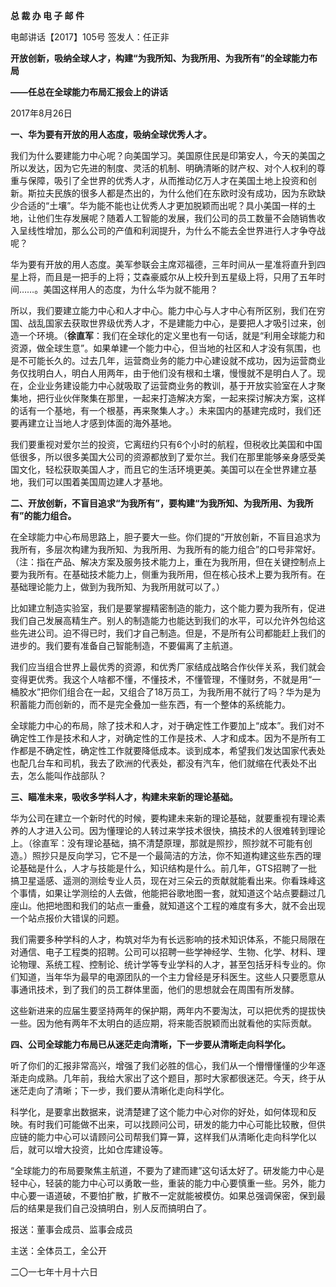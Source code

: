 **总 裁 办 电 子 邮 件**

 

电邮讲话【2017】105号                        签发人：任正非

**开放创新，吸纳全球人才，构建“为我所知、为我所用、为我所有”的全球能力布局**

**——任总在全球能力布局汇报会上的讲话**

2017年8月26日

**一、华为要有开放的用人态度，吸纳全球优秀人才。**

我们为什么要建能力中心呢？向美国学习。美国原住民是印第安人，今天的美国之所以发达，因为它先进的制度、灵活的机制、明确清晰的财产权、对个人权利的尊重与保障，吸引了全世界的优秀人才，从而推动亿万人才在美国土地上投资和创新。斯拉夫民族的很多人都是杰出的，为什么他们在东欧时没有成功，因为东欧缺少合适的“土壤”。华为能不能也让优秀人才更加脱颖而出呢？具小美国一样的土地，让他们生存发展呢？随着人工智能的发展，我们公司的员工数量不会随销售收入呈线性增加，那么公司的产值和利润提升，为什么不能去全世界进行人才争夺战呢？

华为要有开放的用人态度。美军参联会主席邓福德，三年时间从一星准将直升到四星上将，而且是一把手的上将；艾森豪威尔从上校升到五星级上将，只用了五年时间……。美国这样用人的态度，为什么华为就不能用？

所以，我们要建立能力中心和人才中心。能力中心与人才中心有所区别，我们在穷国、战乱国家去获取世界级优秀人才，不是建能力中心，是要把人才吸引过来，创造一个环境。（**徐直军**：我们在全球化的定义里也有一句话，就是“利用全球能力和资源，做全球生意”。如果单建一个能力中心，但当地的社区和人才没有氛围，也是不可能长久的。过去几年，运营商业务的能力中心建设就不成功，因为运营商业务仅找明白人，明白人用两年，由于他们没有根和土壤，慢慢就不是明白人了。现在，企业业务建设能力中心就吸取了运营商业务的教训，基于开放实验室在人才聚集地，把行业伙伴聚集在那里，一起来打造解决方案，一起来探讨解决方案，这样的话有一个基地，有一个根基，再来聚集人才。）未来国内的基建完成时，我们还要再建立让当地人才感到体面的海外基地。

我们要重视对爱尔兰的投资，它离纽约只有6个小时的航程，但税收比美国和中国低很多，所以很多美国大公司的资源都放到了爱尔兰。我们在那里能够亲身感受美国文化，轻松获取美国人才，而且它的生活环境更美。美国可以在全世界建立基地，我们可以围着美国周边建人才基地。

 



**二、开放创新，不盲目追求“为我所有”，要构建“为我所知、为我所用、为我所有”的能力组合。**

在全球能力中心布局思路上，胆子要大一些。你们提的“开放创新，不盲目追求为我所有，多层次构建为我所知、为我所用、为我所有的能力组合”的口号非常好。（注：指在产品、解决方案及服务技术能力上，重在为我所用，但在关键控制点上要为我所有。在基础技术能力上，侧重为我所用，但在核心技术上要为我所有。在基础理论能力上，做到为我所知、为我所用就可以了。）

比如建立制造实验室，我们是要掌握精密制造的能力，这个能力要为我所有，促进我们自己发展高精生产。别人的制造能力也能达到我们的水平，可以允许外包给这些先进公司。迫不得已时，我们才自己制造。但是，不是所有公司都能赶上我们的进步的。我们要有准备自己智能制造，不要偏离了主航道。

我们应当组合世界上最优秀的资源，和优秀厂家结成战略合作伙伴关系，我们就会变得更优秀。我这个人啥都不懂，不懂技术，不懂管理，不懂财务，不就是用“一桶胶水”把你们组合在一起，又组合了18万员工，为我所用不就行了吗？华为是为积蓄能力而创新的，而不是完全叠加一些东西，有一个整体的系统能力。

全球能力中心的布局，除了技术和人才，对于确定性工作要加上“成本”。我们对不确定性工作是技术和人才，对确定性的工作是技术、人才和成本。因为不是所有工作都是不确定性，确定性工作就要降低成本。谈到成本，希望我们发达国家代表处也配几台车和司机，我去了欧洲的代表处，都没有汽车，他们就缩在代表处不出去，怎么能叫作战部队？

 



**三、瞄准未来，吸收多学科人才，构建未来新的理论基础。**

华为公司在建立一个新时代的时候，要构建未来新的理论基础，就要重视有理论素养的人才进入公司。因为懂理论的人转过来学技术很快，搞技术的人很难转到理论上。（徐直军：没有理论基础，搞不清楚原理，那就是照抄，照抄就不可能有创造。）照抄只是反向学习，它不是一个最简洁的方法，你不知道构建这些东西的理论基础是什么，人才与技能是什么，知识结构是什么。前几年，GTS招聘了一批搞卫星遥感、遥测的测绘专业人员，现在对三朵云的贡献就能看出来。你看珠峰这个事情，如果让学测绘的人去做，他能把谷歌地图一套，就知道这个站点要翻过几座山。他把地图和我们的站点一重叠，就知道这个工程的难度有多大，就不会出现一个站点报价大错误的问题。

我们需要多种学科的人才，构筑对华为有长远影响的技术知识体系，不能只局限在对通信、电子工程类的招聘。公司可以招聘一些学神经学、生物、化学、材料、理论物理、系统工程、控制论、统计学等专业学科的人才，甚至包括牙科专业的。你们知道，当年华为最早的电源团队的一个主力曾经是牙科医生。这些人只要愿意从事通讯技术，到了我们的员工群体里面，他们的思想就会在周围有所发酵。

这些新进来的应届生要坚持两年的保护期，两年内不要淘汰，可以把优秀的提拔快一些。因为他有两年不太明白的适应期，将来能否脱颖而出就看他的实际贡献。

 



**四、公司全球能力布局已从迷茫走向清晰，下一步要从清晰走向科学化。**

听了你们的汇报非常高兴，增强了我们必胜的信心，我们从一个懵懵懂懂的少年逐渐走向成熟。几年前，我给大家出了这个题目，那时大家都很迷茫。今天，终于从迷茫走向了清晰；下一步，我们要从清晰化走向科学化。

科学化，是要拿出数据来，说清楚建了这个能力中心对你的好处，如何体现和反映。有时我们可能做不出来，可以找顾问公司，研发的能力中心可能比较散，但供应链的能力中心可以请顾问公司帮我们算一算，这样我们从清晰化走向科学化以后，就可以增大投资，比如仓库建设等。

“全球能力的布局要聚焦主航道，不要为了建而建”这句话太好了。研发能力中心是轻中心，轻装的能力中心可以勇敢一些，重装的能力中心要慎重一些。另外，能力中心要一语道破，不要怕扩散，扩散不一定就能被模仿。如果总强调保密，保到最后的结果是我们自己没搞明白，别人反而搞明白了。

 







报送：董事会成员、监事会成员

主送：全体员工，全公开

二〇一七年十月十六日